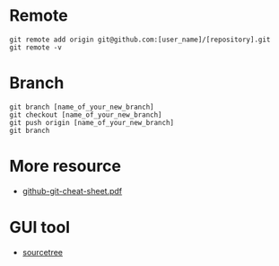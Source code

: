 # Remote
```
git remote add origin git@github.com:[user_name]/[repository].git
git remote -v 
```

# Branch

```
git branch [name_of_your_new_branch] 
git checkout [name_of_your_new_branch]
git push origin [name_of_your_new_branch]
git branch
```

# More resource 
- [github-git-cheat-sheet.pdf](https://services.github.com/on-demand/downloads/github-git-cheat-sheet.pdf)

# GUI tool
- [sourcetree](https://www.sourcetreeapp.com/) 

